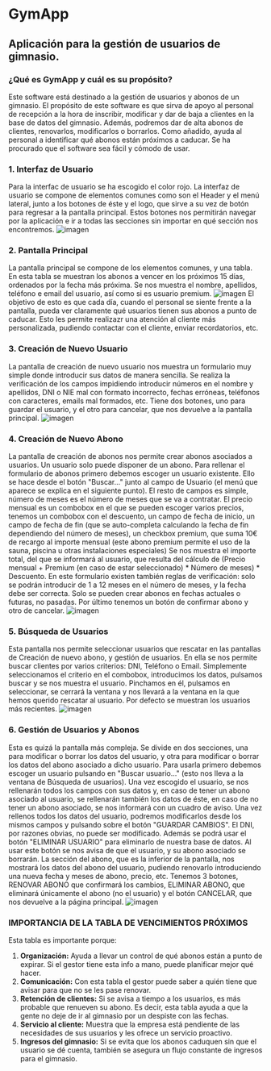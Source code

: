 # GymApp

## Aplicación para la gestión de usuarios de gimnasio.

### ¿Qué es GymApp y cuál es su propósito?

Este software está destinado a la gestión de usuarios y abonos de un gimnasio. El propósito de este software es que sirva de apoyo al personal de recepción a la hora de inscribir, modificar y dar de baja a clientes en la base de datos del gimnasio. Además, podremos dar de alta abonos de clientes, renovarlos, modificarlos o borrarlos. Como añadido, ayuda al personal a identificar qué abonos están próximos a caducar. Se ha procurado que el software sea fácil y cómodo de usar.


### 1. Interfaz de Usuario
Para la interfac de usuario se ha escogido el color rojo. La interfaz de usuario se compone de elementos comunes como son el Header y el menú lateral, junto a los botones de éste y el logo, que sirve a su vez de botón para regresar a la pantalla principal.
Estos botones nos permitirán navegar por la aplicación e ir a todas las secciones sin importar en qué sección nos encontremos.
![imagen](https://github.com/iesfuengirola1es/proyectofinal-Smelgar85/assets/145584218/2046b548-f639-4669-94f8-cd275e015f04)

### 2. Pantalla Principal
La pantalla principal se compone de los elementos comunes, y una tabla. En esta tabla se muestran los abonos a vencer en los próximos 15 días, ordenados por la fecha más próxima.
Se nos muestra el nombre, apellidos, teléfono e email del usuario, así como si es usuario premium.
![imagen](https://github.com/iesfuengirola1es/proyectofinal-Smelgar85/assets/145584218/e182d434-3845-48b9-88c4-b4c37c140d44)
El objetivo de esto es que cada día, cuando el personal se siente frente a la pantalla, pueda ver claramente qué usuarios tienen sus abonos a punto de caducar.
Esto les permite realizazr una atención al cliente más personalizada, pudiendo contactar con el cliente, enviar recordatorios, etc.

### 3. Creación de Nuevo Usuario
La pantalla de creación de nuevo usuario nos muestra un formulario muy simple donde introducir sus datos de manera sencilla. Se realiza la verificación de los campos impidiendo introducir números en el nombre y apellidos, DNI o NIE mal con formato incorrecto, fechas erróneas, teléfonos con caracteres, emails mal formados, etc.
Tiene dos botones, uno para guardar el usuario, y el otro para cancelar, que nos devuelve a la pantalla principal.
![imagen](https://github.com/iesfuengirola1es/proyectofinal-Smelgar85/assets/145584218/fe9e575f-dec8-4e19-8ba8-590f99a237f8)


### 4. Creación de Nuevo Abono
La pantalla de creación de abonos nos permite crear abonos asociados a usuarios. Un usuario solo puede disponer de un abono. Para rellenar el formulario de abonos primero debemos escoger un usuario existente. Ello se hace desde el botón "Buscar..." junto al campo de Usuario (el menú que aparece se explica en el siguiente punto).
El resto de campos es simple, número de meses es el número de meses que se va a contratar. El precio mensual es un combobox en el que se pueden escoger varios precios, tenemos un combobox con el descuento, un campo de fecha de inicio, un campo de fecha de fin (que se auto-completa calculando la fecha de fin dependiendo del número de meses), un checkbox premium, que suma 10€ de recargo al importe mensual (este abono premium permite el uso de la sauna, piscina u otras instalaciones especiales)
Se nos muestra el importe total, del que se informará al usuario, que resulta del cálculo de (Precio mensual + Premium (en caso de estar seleccionado) * Número de meses) * Descuento. En este formulario existen también reglas de verificación: solo se podrán introducir de 1 a 12 meses en el número de meses, y la fecha debe ser correcta. Solo se pueden crear abonos en fechas actuales o futuras, no pasadas.
Por último tenemos un botón de confirmar abono y otro de cancelar.
![imagen](https://github.com/iesfuengirola1es/proyectofinal-Smelgar85/assets/145584218/8e82d343-4e2a-4cc7-9090-b495ba6c0f85)

### 5. Búsqueda de Usuarios
Esta pantalla nos permite seleccionar usuarios que rescatar en las pantallas de Creación de nuevo abono, y gestión de usuarios.
En ella se nos permite buscar clientes por varios criterios: DNI, Teléfono o Email. Simplemente seleccionamos el criterio en el combobox, introducimos los datos, pulsamos buscar y se nos muestra el usuario. Pinchamos en él, pulsamos en seleccionar, se cerrará la ventana y nos llevará a la ventana en la que hemos querido rescatar al usuario.
Por defecto se muestran los usuarios más recientes.
![imagen](https://github.com/iesfuengirola1es/proyectofinal-Smelgar85/assets/145584218/81e15c46-b4be-40fb-8c58-610d094b9f79)


### 6. Gestión de Usuarios y Abonos
Esta es quizá la pantalla más compleja. Se divide en dos secciones, una para modificar o borrar los datos del usuario, y otra para modificar o borrar los datos del abono asociado a dicho usuario.
Para usarla primero debemos escoger un usuario pulsando en "Buscar usuario..." (esto nos lleva a la ventana de Búsqueda de usuarios).
Una vez escogido el usuario, se nos rellenarán todos los campos con sus datos y, en caso de tener un abono asociado al usuario, se rellenarán también los datos de éste, en caso de no tener un abono asociado, se nos informará con un cuadro de aviso.
Una vez rellenos todos los datos del usuario, podremos modificarlos desde los mismos campos y pulsando sobre el botón "GUARDAR CAMBIOS". El DNI, por razones obvias, no puede ser modificado.
Además se podrá usar el botón "ELIMINAR USUARIO" para eliminarlo de nuestra base de datos. Al usar este botón se nos avisa de que el usuario, y su abono asociado se borrarán.
La sección del abono, que es la inferior de la pantalla, nos mostrará los datos del abono del usuario, pudiendo renovarlo introduciendo una nueva fecha y meses de abono, precio, etc.
Tenemos 3 botones, RENOVAR ABONO que confirmará los cambios, ELIMINAR ABONO, que eliminará únicamente el abono (no el usuario) y el botón CANCELAR, que nos devuelve a la página principal.
![imagen](https://github.com/iesfuengirola1es/proyectofinal-Smelgar85/assets/145584218/95176be2-5563-4787-8020-81f339b27a0e)

### IMPORTANCIA DE LA TABLA DE VENCIMIENTOS PRÓXIMOS

Esta tabla es importante porque:

1. **Organización:** Ayuda a llevar un control de qué abonos están a punto de expirar. Si el gestor tiene esta info a mano, puede planificar mejor qué hacer.
2. **Comunicación:** Con esta tabla el gestor puede saber a quién tiene que avisar para que no se les pase renovar. 
3. **Retención de clientes:** Si se avisa a tiempo a los usuarios, es más probable que renueven su abono. Es decir, esta tabla ayuda a que la gente no deje de ir al gimnasio por un despiste con las fechas.
4. **Servicio al cliente:** Muestra que la empresa está pendiente de las necesidades de sus usuarios y les ofrece un servicio proactivo.
5. **Ingresos del gimnasio:** Si se evita que los abonos caduquen sin que el usuario se dé cuenta, también se asegura un flujo constante de ingresos para el gimnasio.
